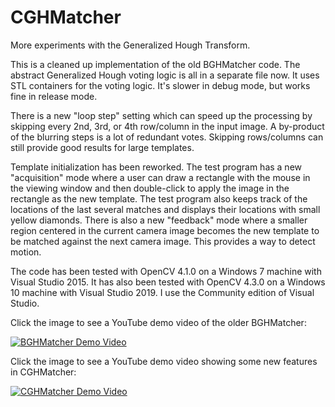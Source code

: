 # CGHMatcher
More experiments with the Generalized Hough Transform.

This is a cleaned up implementation of the old BGHMatcher code.  The abstract Generalized Hough voting logic is all in a separate file now.  It uses STL containers for the voting logic.  It's slower in debug mode, but works fine in release mode.

There is a new "loop step" setting which can speed up the processing by skipping every 2nd, 3rd, or 4th row/column in the input image.  A by-product of the blurring steps is a lot of redundant votes.  Skipping rows/columns can still provide good results for large templates.

Template initialization has been reworked.  The test program has a new "acquisition" mode where a user can draw a rectangle with the mouse in the viewing window and then double-click to apply the image in the rectangle as the new template.  The test program also keeps track of the locations of the last several matches and displays their locations with small yellow diamonds.  There is also a new "feedback" mode where a smaller region centered in the current camera image becomes the new template to be matched against the next camera image.  This provides a way to detect motion.

The code has been tested with OpenCV 4.1.0 on a Windows 7 machine with Visual Studio 2015.  It has also been tested with OpenCV 4.3.0 on a Windows 10 machine with Visual Studio 2019.  I use the Community edition of Visual Studio.

Click the image to see a YouTube demo video of the older BGHMatcher:

[![BGHMatcher Demo Video](http://img.youtube.com/vi/heNQ9mr__L8/0.jpg)](http://www.youtube.com/watch?v=heNQ9mr__L8)

Click the image to see a YouTube demo video showing some new features in CGHMatcher:

[![CGHMatcher Demo Video](http://img.youtube.com/vi/1j2CDY2_c_k/0.jpg)](http://www.youtube.com/watch?v=1j2CDY2_c_k)
